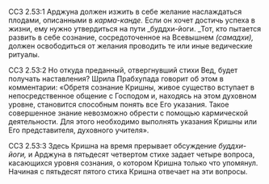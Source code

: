 ССЗ 2.53:1	Арджуна должен изжить в себе желание наслаждаться плодами, описанными в _карма-канде._ Если он хочет достичь успеха в жизни, ему нужно утвердиться на пути _буддхи-йоги. _Тот, кто пытается развить в себе сознание, сосредоточенное на Всевышнем _(самадхи),_ должен освободиться от желания проводить те или иные ведические ритуалы.

ССЗ 2.53:2	Но откуда преданный, отвергнувший стихи Вед, будет получать наставления? Шрила Прабхупада говорит об этом в комментарии: «Обретя сознание Кришны, живое существо вступает в непосредственное общение с Господом и, находясь на этом духовном уровне, становится способным понять все Его указания. Такое совершенное знание невозможно обрести с помощью кармической деятельности. Для этого необходимо выполнять указания Кришны или Его представителя, духовного учителя».

ССЗ 2.53:3	Здесь Кришна на время прерывает обсуждение _буддхи-йоги,_ и Арджуна в пятьдесят четвертом стихе задает четыре вопроса, касающихся уровня сознания, о котором Кришна только что упомянул. Начиная с пятьдесят пятого стиха Кришна отвечает на эти вопросы.
